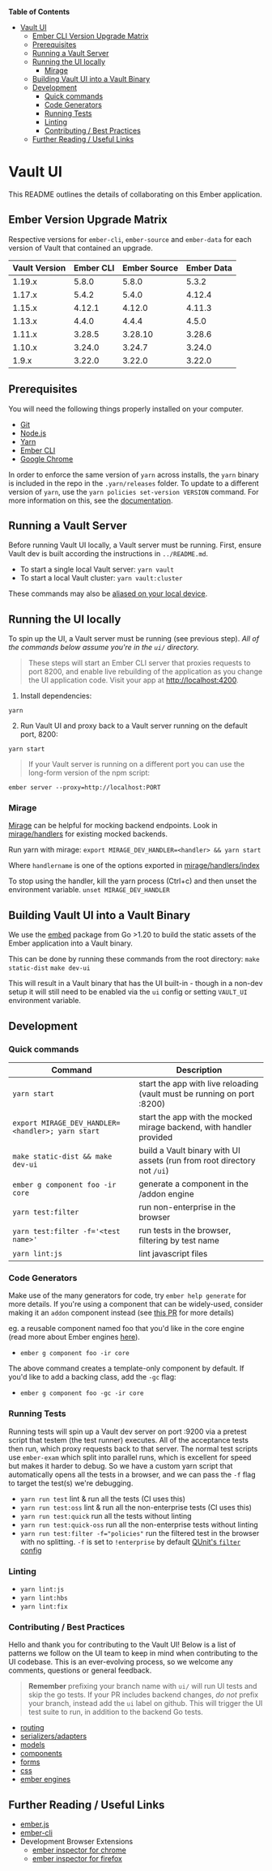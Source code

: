 **Table of Contents**

<!-- START doctoc generated TOC please keep comment here to allow auto update -->
<!-- DON'T EDIT THIS SECTION, INSTEAD RE-RUN doctoc TO UPDATE -->

- [Vault UI](#vault-ui)
  - [Ember CLI Version Upgrade Matrix](#ember-cli-version-upgrade-matrix)
  - [Prerequisites](#prerequisites)
  - [Running a Vault Server](#running-a-vault-server)
  - [Running the UI locally](#running-the-ui-locally)
    - [Mirage](#mirage)
  - [Building Vault UI into a Vault Binary](#building-vault-ui-into-a-vault-binary)
  - [Development](#development)
    - [Quick commands](#quick-commands)
    - [Code Generators](#code-generators)
    - [Running Tests](#running-tests)
    - [Linting](#linting)
    - [Contributing / Best Practices](#contributing--best-practices)
  - [Further Reading / Useful Links](#further-reading--useful-links)

<!-- END doctoc generated TOC please keep comment here to allow auto update -->

# Vault UI

This README outlines the details of collaborating on this Ember application.

## Ember Version Upgrade Matrix

Respective versions for `ember-cli`, `ember-source` and `ember-data` for each version of Vault that contained an upgrade.

| Vault Version | Ember CLI | Ember Source | Ember Data |
| ------------- | --------- | ------------ | ---------- |
| 1.19.x        | 5.8.0     | 5.8.0        | 5.3.2      |
| 1.17.x        | 5.4.2     | 5.4.0        | 4.12.4     |
| 1.15.x        | 4.12.1    | 4.12.0       | 4.11.3     |
| 1.13.x        | 4.4.0     | 4.4.4        | 4.5.0      |
| 1.11.x        | 3.28.5    | 3.28.10      | 3.28.6     |
| 1.10.x        | 3.24.0    | 3.24.7       | 3.24.0     |
| 1.9.x         | 3.22.0    | 3.22.0       | 3.22.0     |

## Prerequisites

You will need the following things properly installed on your computer.

- [Git](https://git-scm.com/)
- [Node.js](https://nodejs.org/)
- [Yarn](https://yarnpkg.com/)
- [Ember CLI](https://cli.emberjs.com/release/)
- [Google Chrome](https://google.com/chrome/)

In order to enforce the same version of `yarn` across installs, the `yarn` binary is included in the repo
in the `.yarn/releases` folder. To update to a different version of `yarn`, use the `yarn policies set-version VERSION` command. For more information on this, see the [documentation](https://yarnpkg.com/en/docs/cli/policies).

## Running a Vault Server

Before running Vault UI locally, a Vault server must be running. First, ensure
Vault dev is built according the instructions in `../README.md`.

- To start a single local Vault server: `yarn vault`
- To start a local Vault cluster: `yarn vault:cluster`

These commands may also be [aliased on your local device](https://github.com/hashicorp/vault-tools/blob/master/users/noelle/vault_aliases).

## Running the UI locally

To spin up the UI, a Vault server must be running (see previous step).
_All of the commands below assume you're in the `ui/` directory._

> These steps will start an Ember CLI server that proxies requests to port 8200,
> and enable live rebuilding of the application as you change the UI application code.
> Visit your app at [http://localhost:4200](http://localhost:4200).

1. Install dependencies:

`yarn`

2. Run Vault UI and proxy back to a Vault server running on the default port, 8200:

`yarn start`

> If your Vault server is running on a different port you can use the
> long-form version of the npm script:

`ember server --proxy=http://localhost:PORT`

### Mirage

[Mirage](https://miragejs.com/docs/getting-started/introduction/) can be helpful for mocking backend endpoints.
Look in [mirage/handlers](mirage/handlers/) for existing mocked backends.

Run yarn with mirage: `export MIRAGE_DEV_HANDLER=<handler> && yarn start`

Where `handlername` is one of the options exported in [mirage/handlers/index](mirage/handlers/index.js)

To stop using the handler, kill the yarn process (Ctrl+c) and then unset the environment variable.
`unset MIRAGE_DEV_HANDLER`

## Building Vault UI into a Vault Binary

We use the [embed](https://golang.org/pkg/embed/) package from Go >1.20 to build
the static assets of the Ember application into a Vault binary.

This can be done by running these commands from the root directory:
`make static-dist`
`make dev-ui`

This will result in a Vault binary that has the UI built-in - though in
a non-dev setup it will still need to be enabled via the `ui` config or
setting `VAULT_UI` environment variable.

## Development

### Quick commands

| Command                                           | Description                                                             |
| ------------------------------------------------- | ----------------------------------------------------------------------- |
| `yarn start`                                      | start the app with live reloading (vault must be running on port :8200) |
| `export MIRAGE_DEV_HANDLER=<handler>; yarn start` | start the app with the mocked mirage backend, with handler provided     |
| `make static-dist && make dev-ui`                 | build a Vault binary with UI assets (run from root directory not `/ui`) |
| `ember g component foo -ir core`                  | generate a component in the /addon engine                               |
| `yarn test:filter`                                | run non-enterprise in the browser                                       |
| `yarn test:filter -f='<test name>'`               | run tests in the browser, filtering by test name                        |
| `yarn lint:js`                                    | lint javascript files                                                   |

### Code Generators

Make use of the many generators for code, try `ember help generate` for more details. If you're using a component that can be widely-used, consider making it an `addon` component instead (see [this PR](https://github.com/hashicorp/vault/pull/6629) for more details)

eg. a reusable component named foo that you'd like in the core engine (read more about Ember engines [here](https://ember-engines.com/docs)).

- `ember g component foo -ir core`

The above command creates a template-only component by default. If you'd like to add a backing class, add the `-gc` flag:

- `ember g component foo -gc -ir core`

### Running Tests

Running tests will spin up a Vault dev server on port :9200 via a pretest script that testem (the test runner) executes. All of the acceptance tests then run, which proxy requests back to that server. The normal test scripts use `ember-exam` which split into parallel runs, which is excellent for speed but makes it harder to debug. So we have a custom yarn script that automatically opens all the tests in a browser, and we can pass the `-f` flag to target the test(s) we're debugging.

- `yarn run test` lint & run all the tests (CI uses this)
- `yarn run test:oss` lint & run all the non-enterprise tests (CI uses this)
- `yarn run test:quick` run all the tests without linting
- `yarn run test:quick-oss` run all the non-enterprise tests without linting
- `yarn run test:filter -f="policies"` run the filtered test in the browser with no splitting. `-f` is set to `!enterprise` by default
  [QUnit's `filter` config](https://api.qunitjs.com/config/QUnit.config#qunitconfigfilter-string--default-undefined)

### Linting

- `yarn lint:js`
- `yarn lint:hbs`
- `yarn lint:fix`

### Contributing / Best Practices

Hello and thank you for contributing to the Vault UI! Below is a list of patterns we follow on the UI team to keep in mind when contributing to the UI codebase. This is an ever-evolving process, so we welcome any comments, questions or general feedback.

> **Remember** prefixing your branch name with `ui/` will run UI tests and skip the go tests. If your PR includes backend changes, _do not_ prefix your branch, instead add the `ui` label on github. This will trigger the UI test suite to run, in addition to the backend Go tests.

- [routing](docs/routing.md)
- [serializers/adapters](docs/serializers-adapters.md)
- [models](docs/models.md)
- [components](docs/components.md)
- [forms](docs/forms.md)
- [css](docs/css.md)
- [ember engines](docs/engines.md)

## Further Reading / Useful Links

- [ember.js](https://emberjs.com/)
- [ember-cli](https://cli.emberjs.com/release/)
- Development Browser Extensions
  - [ember inspector for chrome](https://chrome.google.com/webstore/detail/ember-inspector/bmdblncegkenkacieihfhpjfppoconhi)
  - [ember inspector for firefox](https://addons.mozilla.org/en-US/firefox/addon/ember-inspector/)
